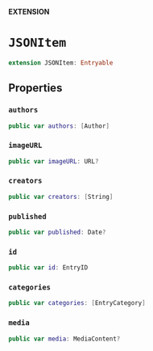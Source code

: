 **EXTENSION**

# `JSONItem`
```swift
extension JSONItem: Entryable
```

## Properties
### `authors`

```swift
public var authors: [Author]
```

### `imageURL`

```swift
public var imageURL: URL?
```

### `creators`

```swift
public var creators: [String]
```

### `published`

```swift
public var published: Date?
```

### `id`

```swift
public var id: EntryID
```

### `categories`

```swift
public var categories: [EntryCategory]
```

### `media`

```swift
public var media: MediaContent?
```
